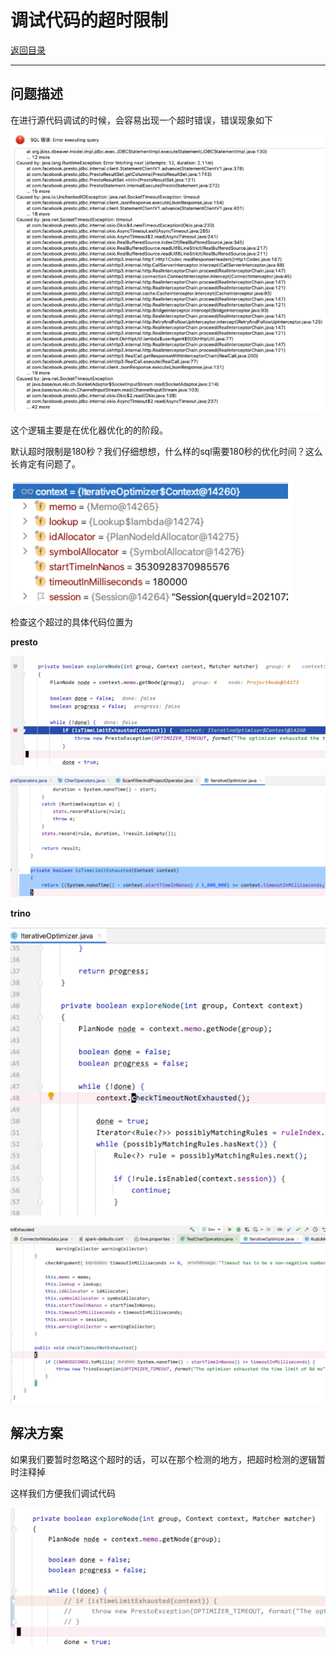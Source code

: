 # 调试代码的超时限制

[返回目录](../README.md)

---

## 问题描述

在进行源代码调试的时候，会容易出现一个超时错误，错误现象如下

![](vx_images/2566103443096.png)

这个逻辑主要是在优化器优化的的阶段。

默认超时限制是180秒？我们仔细想想，什么样的sql需要180秒的优化时间？这么长肯定有问题了。

![](vx_images/4998514568932.png)

检查这个超过的具体代码位置为

**presto**

![](vx_images/146363469472.png)

![](vx_images/1215551671874.png)

**trino**

![](vx_images/3204584276638.png)

![](vx_images/4395812035064.png)

## 解决方案

如果我们要暂时忽略这个超时的话，可以在那个检测的地方，把超时检测的逻辑暂时注释掉

这样我们方便我们调试代码

![](vx_images/567996697694.png)